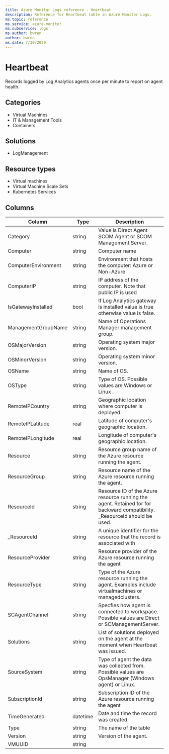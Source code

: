 ```yaml
---
title: Azure Monitor Logs reference - Heartbeat
description: Reference for Heartbeat table in Azure Monitor Logs.
ms.topic: reference
ms.service: azure-monitor
ms.subservice: logs
ms.author: bwren
author: bwren
ms.date: 7/30/2020
---
```


# Heartbeat

 Records logged by Log Analytics agents once per minute to report on agent health.

## Categories

- Virtual Machines
- IT & Management Tools
- Containers
## Solutions

- LogManagement
## Resource types

- Virtual machines
- Virtual Machine Scale Sets
- Kubernetes Services




## Columns

|Column|Type|Description|
|---|---|---|
|Category|string|Value is Direct Agent SCOM Agent or SCOM Management Server.|
|Computer|string|Computer name|
|ComputerEnvironment|string|Environment that hosts the computer: Azure or Non-Azure|
|ComputerIP|string|IP address of the computer. Note that public IP is used|
|IsGatewayInstalled|bool|If Log Analytics gateway is installed value is true otherwise value is false.|
|ManagementGroupName|string|Name of Operations Manager management group.|
|OSMajorVersion|string|Operating system major version.|
|OSMinorVersion|string|Operating system minor version.|
|OSName|string|Name of OS.|
|OSType|string|Type of OS. Possible values are Windows or Linux .|
|RemoteIPCountry|string|Geographic location where computer is deployed.|
|RemoteIPLatitude|real|Latitude of computer's geographic location.|
|RemoteIPLongitude|real|Longitude of computer's geographic location.|
|Resource|string|Resource group name of the Azure resource running the agent.|
|ResourceGroup|string|Resource name of the Azure resource running the agent.|
|ResourceId|string|Resource ID of the Azure resource running the agent. Retained for for backward compatibility. _ResourceId should be used.|
|_ResourceId|string|A unique identifier for the resource that the record is associated with|
|ResourceProvider|string|Resource provider of the Azure resource running the agent|
|ResourceType|string|Type of the Azure resource running the agent. Examples include virtualmachines or managedclusters.|
|SCAgentChannel|string|Specfies how agent is connected to workspace. Possible values are Direct or SCManagementServer.|
|Solutions|string|List of solutions deployed on the agent at the moment when Heartbeat was issued.|
|SourceSystem|string|Type of agent the data was collected from. Possible values are OpsManager (Windows agent) or Linux.|
|SubscriptionId|string|Subscription ID of the Azure resource running the agent|
|TimeGenerated|datetime|Date and time the record was created.|
|Type|string|The name of the table|
|Version|string|Version of the agent.|
|VMUUID|string||

